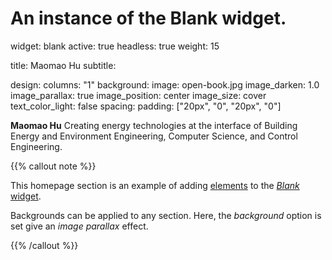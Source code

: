 # An instance of the Blank widget.
widget: blank
active: true
headless: true
weight: 15

title: Maomao Hu
subtitle:

design:
  columns: "1"
  background:
    image: open-book.jpg
    image_darken: 1.0
    image_parallax: true
    image_position: center
    image_size: cover
    text_color_light: false
  spacing:
    padding: ["20px", "0", "20px", "0"]

**Maomao Hu** 
Creating energy technologies at the interface of Building Energy and Environment Engineering, Computer Science, and Control Engineering.

{{% callout note %}}

This homepage section is an example of adding [elements](https://wowchemy.com/docs/content/writing-markdown-latex/) to the [*Blank* widget](https://wowchemy.com/docs/getting-started/page-builder/).

Backgrounds can be applied to any section. Here, the *background* option is set give an *image parallax* effect.

{{% /callout %}}


